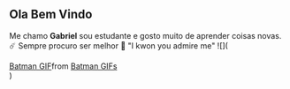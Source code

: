 ## Ola Bem Vindo
Me chamo **Gabriel** sou estudante e gosto muito de aprender coisas novas. ☄️
Sempre procuro ser melhor 🥇
"I kwon you admire me"
![](<div class="tenor-gif-embed" data-postid="24979167" data-share-method="host" data-aspect-ratio="1" data-width="100%"><a href="https://tenor.com/view/batman-gif-24979167">Batman GIF</a>from <a href="https://tenor.com/search/batman-gifs">Batman GIFs</a></div> <script type="text/javascript" async src="https://tenor.com/embed.js"></script>)
